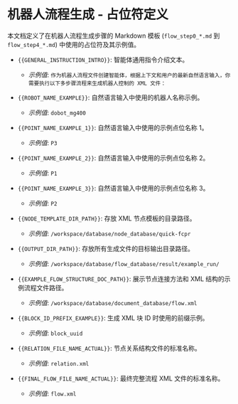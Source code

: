 # 机器人流程生成 - 占位符定义

本文档定义了在机器人流程生成步骤的 Markdown 模板 (`flow_step0_*.md` 到 `flow_step4_*.md`) 中使用的占位符及其示例值。

- `{{GENERAL_INSTRUCTION_INTRO}}`: 智能体通用指令介绍文本。

  - _示例值_: `作为机器人流程文件创建智能体，根据上下文和用户的最新自然语言输入，你需要执行以下多步骤流程来生成机器人控制的 XML 文件：`

- `{{ROBOT_NAME_EXAMPLE}}`: 自然语言输入中使用的机器人名称示例。

  - _示例值_: `dobot_mg400`

- `{{POINT_NAME_EXAMPLE_1}}`: 自然语言输入中使用的示例点位名称 1。

  - _示例值_: `P3`

- `{{POINT_NAME_EXAMPLE_2}}`: 自然语言输入中使用的示例点位名称 2。

  - _示例值_: `P1`

- `{{POINT_NAME_EXAMPLE_3}}`: 自然语言输入中使用的示例点位名称 3。

  - _示例值_: `P2`

- `{{NODE_TEMPLATE_DIR_PATH}}`: 存放 XML 节点模板的目录路径。

  - _示例值_: `/workspace/database/node_database/quick-fcpr`

- `{{OUTPUT_DIR_PATH}}`: 存放所有生成文件的目标输出目录路径。

  - _示例值_: `/workspace/database/flow_database/result/example_run/`

- `{{EXAMPLE_FLOW_STRUCTURE_DOC_PATH}}`: 展示节点连接方法和 XML 结构的示例流程文件路径。

  - _示例值_: `/workspace/database/document_database/flow.xml`

- `{{BLOCK_ID_PREFIX_EXAMPLE}}`: 生成 XML 块 ID 时使用的前缀示例。

  - _示例值_: `block_uuid`

- `{{RELATION_FILE_NAME_ACTUAL}}`: 节点关系结构文件的标准名称。

  - _示例值_: `relation.xml`

- `{{FINAL_FLOW_FILE_NAME_ACTUAL}}`: 最终完整流程 XML 文件的标准名称。
  - _示例值_: `flow.xml`
